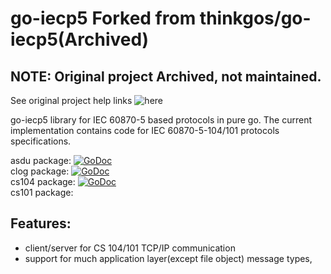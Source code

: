 # go-iecp5 Forked from thinkgos/go-iecp5(Archived)
## NOTE: Original project Archived, not maintained. 
See original project help links ![here](https://github.com/thinkgos/go-iecp5)

go-iecp5 library for IEC 60870-5 based protocols in pure go.
The current implementation contains code for IEC 60870-5-104/101 protocols specifications.

asdu package: [![GoDoc](https://godoc.org/github.com/thinkgos/go-iecp5/asdu?status.svg)](https://godoc.org/github.com/thinkgos/go-iecp5/asdu)  
clog package: [![GoDoc](https://godoc.org/github.com/thinkgos/go-iecp5/clog?status.svg)](https://godoc.org/github.com/thinkgos/go-iecp5/clog)  
cs104 package: [![GoDoc](https://godoc.org/github.com/thinkgos/go-iecp5/cs104?status.svg)](https://godoc.org/github.com/thinkgos/go-iecp5/cs104)  
cs101 package: 

## Features:

- client/server for CS 104/101 TCP/IP communication
- support for much application layer(except file object) message types,


